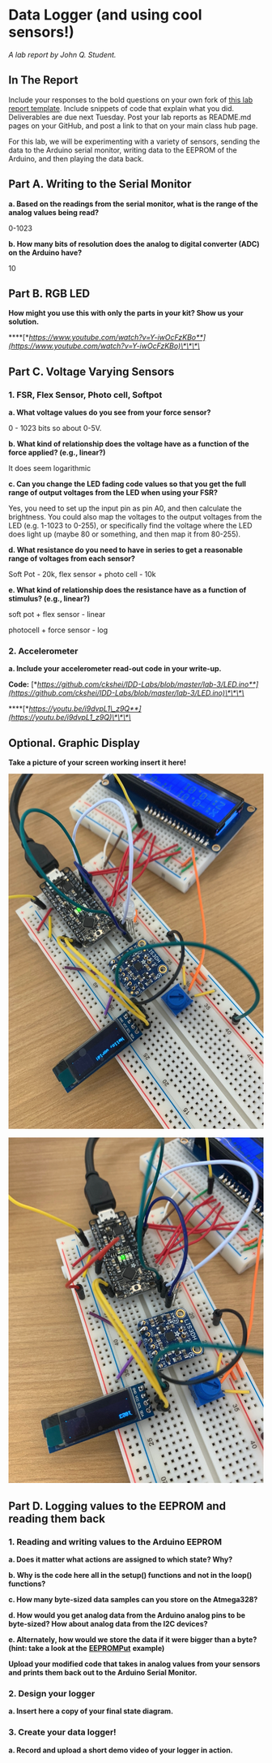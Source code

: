 # Data Logger \(and using cool sensors!\)

_A lab report by John Q. Student._

## In The Report

Include your responses to the bold questions on your own fork of [this lab report template](https://github.com/FAR-Lab/IDD-Fa18-Lab2). Include snippets of code that explain what you did. Deliverables are due next Tuesday. Post your lab reports as README.md pages on your GitHub, and post a link to that on your main class hub page.

For this lab, we will be experimenting with a variety of sensors, sending the data to the Arduino serial monitor, writing data to the EEPROM of the Arduino, and then playing the data back.

## Part A.  Writing to the Serial Monitor

**a. Based on the readings from the serial monitor, what is the range of the analog values being read?**

0-1023

**b. How many bits of resolution does the analog to digital converter \(ADC\) on the Arduino have?**

10

## Part B. RGB LED

**How might you use this with only the parts in your kit? Show us your solution.**

\*\*\*\*[**https://www.youtube.com/watch?v=Y-iwOcFzKBo**](https://www.youtube.com/watch?v=Y-iwOcFzKBo)\*\*\*\*

## Part C. Voltage Varying Sensors

### 1. FSR, Flex Sensor, Photo cell, Softpot

**a. What voltage values do you see from your force sensor?**

0 - 1023 bits so about 0-5V.

**b. What kind of relationship does the voltage have as a function of the force applied? \(e.g., linear?\)**

It does seem logarithmic

**c. Can you change the LED fading code values so that you get the full range of output voltages from the LED when using your FSR?**

Yes, you need to set up the input pin as pin A0, and then calculate the brightness. You could also map the voltages to the output voltages from the LED \(e.g. 1-1023 to 0-255\), or specifically find the voltage where the LED does light up \(maybe 80 or something, and then map it from 80-255\). 

**d. What resistance do you need to have in series to get a reasonable range of voltages from each sensor?**

Soft Pot - 20k, flex sensor + photo cell - 10k 

**e. What kind of relationship does the resistance have as a function of stimulus? \(e.g., linear?\)**

soft pot + flex sensor - linear

photocell + force sensor - log 

### 2. Accelerometer

**a. Include your accelerometer read-out code in your write-up.**

**Code:** [**https://github.com/ckshei/IDD-Labs/blob/master/lab-3/LED.ino**](https://github.com/ckshei/IDD-Labs/blob/master/lab-3/LED.ino)\*\*\*\*

\*\*\*\*[**https://youtu.be/i9dvpL1\_z9Q**](https://youtu.be/i9dvpL1_z9Q)\*\*\*\*

## Optional. Graphic Display

**Take a picture of your screen working insert it here!**

![](.gitbook/assets/image%20%283%29.png)

![](.gitbook/assets/image%20%284%29.png)

## Part D. Logging values to the EEPROM and reading them back

### 1. Reading and writing values to the Arduino EEPROM

**a. Does it matter what actions are assigned to which state? Why?**

**b. Why is the code here all in the setup\(\) functions and not in the loop\(\) functions?**

**c. How many byte-sized data samples can you store on the Atmega328?**

**d. How would you get analog data from the Arduino analog pins to be byte-sized? How about analog data from the I2C devices?**

**e. Alternately, how would we store the data if it were bigger than a byte? \(hint: take a look at the** [**EEPROMPut**](https://www.arduino.cc/en/Reference/EEPROMPut) **example\)**

**Upload your modified code that takes in analog values from your sensors and prints them back out to the Arduino Serial Monitor.**

### 2. Design your logger

**a. Insert here a copy of your final state diagram.**

### 3. Create your data logger!

**a. Record and upload a short demo video of your logger in action.**

